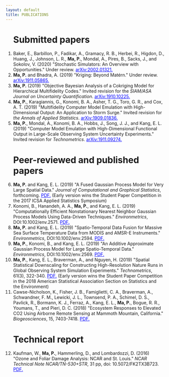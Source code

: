 ```yaml
---
layout: default
title: PUBLICATIONS
---
```



<ol start="1">
  



<h1>Submitted papers </h1>

<li>
  Baker, E., Barbillon, P., Fadikar, A., Gramacy, R. B., Herbei, R., Higdon, D., Huang, J., Johnson, L. R., <b>Ma, P.</b>, Mondal, A., Pires, B., Sacks, J., and Sokolov, V. (2020) "Stochastic Simulators: An Overview with Opportunities." Under review. <a href="https://arxiv.org/abs/2002.01321" target="blank" style="color:blue;">arXiv:2002.01321.</a>
</li>

<li> <b> Ma, P.</b> and Bhadra, A. (2019) "Kriging: Beyond Mat&eacute;rn." Under review. <a href="https://arxiv.org/abs/1911.05865" target="blank" style="color:blue;">arXiv:1911.05865.</a>
</li>
  
<li> <b> Ma, P.</b> (2019) "Objective Bayesian Analysis of a Cokriging Model for Hierarchical Multifidelity Codes." Invited revision for the <em>SIAM/ASA Journal on Uncertainty Quantification</em>. <a href="https://arxiv.org/abs/1910.10225" target="blank" style="color:blue;">arXiv:1910.10225.</a>
</li>

<li> <b> Ma, P.</b>, Karagiannis, G., Konomi, B. A., Asher, T. G., Toro, G. R., and Cox, A. T. (2019) "Multifidelity Computer Model Emulation with High-Dimensional Output: An Application to Storm Surge." Invited revision for <em>the Annals of Applied Statistics</em>. <a href="https://arxiv.org/abs/1909.01836" target="blank" style="color:blue;">arXiv:1909.01836.</a>
</li> 

<li> 
  <b> Ma, P.</b>, Mondal, A., Konomi, B. A., Hobbs, J., Song, J. J., and Kang, E. L. (2019) "Computer Model Emulation with High-Dimensional Functional Output in Large-Scale Observing System Uncertainty Experiments." Invited revision for <em>Technometrics</em>. <a href="https://arxiv.org/abs/1911.09274" target="blank" style="color:blue;">arXiv:1911.09274.</a>
</li> 



<h1>Peer-reviewed and published papers </h1> 


<li> <b>Ma, P.</b> and Kang, E. L. (2019) "A Fused Gaussian Process Model for Very Large Spatial Data."  <em>Journal of Computational and Graphical Statistics</em>, forthcoming. <a href="https://doi.org/10.1080/10618600.2019.1704293" target="blank" style="color:blue;">PDF.</a> (Early version wins the Student Paper Competition in the 2017 ICSA Applied Statistics Symposium)
</li>


<li> Konomi, B., Hanandeh, A. A., <b>Ma, P.</b>, and Kang, E. L. (2019) "Computationally Efficient Nonstationary Nearest Neighbor Gaussian Process Models Using Data-Driven Techniques." <em>Environmetrics</em>, DOI:10.1002/env.2571. <a href="https://doi.org/10.1002/env.2571" target="blank" style="color:blue;">PDF.</a> </li>


<li> <b>Ma, P.</b> and Kang, E. L. (2019) "Spatio-Temporal Data Fusion for Massive Sea Surface Temperature Data from MODIS and AMSR-E Instruments." <em>Environmetrics</em>, DOI:10.1002/env.2594. <a href="https://doi.org/10.1002/env.2594" target="blank" style="color:blue;">PDF.</a> </li>

<li> <b>Ma, P.</b>, Konomi, B., and Kang, E. L. (2019) "An Additive Approximate Gaussian Process Model for Large Spatio-Temporal Data." <em>Environmetrics</em>, DOI:10.1002/env.2569. <a href="https://doi.org/10.1002/env.2569" target="blank" style="color:blue;">PDF.</a> </li>

<li> <b>Ma, P.</b>, Kang, E. L., Braverman, A., and Nguyen, H. (2019) "Spatial Statistical Downscaling for Constructing High-Resolution Nature Runs in Global Observing System Simulation Experiments." <em>Technometrics</em>, 61(3), 322-340. <a href="https://doi.org/10.1080/00401706.2018.1524791" target="blank" style="color:blue;">PDF.</a> (Early version wins the Student Paper Competition in the 2018 American Statistical Association Section on Statistics and the Environment)
</li>


<li> Cawse-Nicholson, K., Fisher, J. B., Famiglietti, C. A., Braverman, A., Schwandner, F. M., Lewicki, J. L., Townsend, P. A., Schimel, D. S., Pavlick, R., Bormann, K. J., Ferraz, A., Kang, E. L., <b>Ma, P.</b>, Bogue, R. R., Youmans, T., and Pieri, D. C. (2018) "Ecosystem Responses to Elevated CO2 Using Airborne Remote Sensing at Mammoth Mountain, California." <em>Biogeosciences</em>, 15, 7403-7418. <a href="https://doi.org/10.5194/bg-2018-73" target="blank" style="color:blue;">PDF.</a> 
</li>




<h1>Technical report </h1>
<p>
<li> Kaufman, W., <b>Ma, P.</b>, Hammerling, D., and Lombardozzi, D. (2016) "Ozone and Foliar Damage Analysis: NCAR and St. Louis." <em>NCAR Technical Note NCAR/TN-530+STR</em>, 31 pp, doi: 10.5072/FK2TX3B723. <a href="http://dx.doi.org/10.5065/D6WH2NCQ" target="blank" style="color:blue;">PDF.</a> </li>
</p>


</ol>

